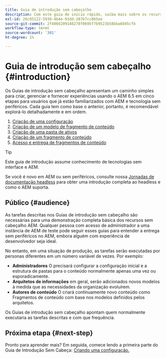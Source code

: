```yaml
---
title: Guia de introdução sem cabeçalho
description: Com este guia de início rápido, saiba mais sobre os recursos avançados do AEM 6.5, como Modelos de conteúdo, Fragmentos de conteúdo e a API GraphQL.
exl-id: 26c05122-5930-4b4e-91dd-287b7cc865ee
source-git-commit: 2f400d209148278f0695f7b9523b58bba6845cfb
workflow-type: tm+mt
source-wordcount: '301'
ht-degree: 1%

---
```


# Guia de introdução sem cabeçalho {#introduction}

Os Guias de introdução sem cabeçalho apresentam um caminho simples para criar, gerenciar e fornecer experiências usando o AEM 6.5 em cinco etapas para usuários que já estão familiarizados com AEM e tecnologia sem periféricos. Cada guia tem como base o anterior, portanto, é recomendável explorá-lo detalhadamente e em ordem.

1. [Criação de uma configuração](create-configuration.md)
1. [Criação de um modelo de fragmento de conteúdo](create-content-model.md)
1. [Criação de uma pasta de ativos](create-assets-folder.md)
1. [Criação de um fragmento de conteúdo](create-content-fragment.md)
1. [Acesso e entrega de fragmentos de conteúdo](create-api-request.md)

>[!TIP]
>
>Este guia de introdução assume conhecimento de tecnologias sem interface e AEM.
>
>Se você é novo em AEM ou sem periféricos, consulte nossa [Jornadas de documentação headless](/help/journey-headless/home.md) para obter uma introdução completa ao headless e como o AEM suporta.

## Público {#audience}

As tarefas descritas nos Guias de introdução sem cabeçalho são necessárias para uma demonstração completa básica dos recursos sem cabeçalho AEM. Qualquer pessoa com acesso de administrador a uma instância de AEM de teste pode seguir esses guias para entender a entrega sem periféricos no AEM, embora alguém com experiência de desenvolvedor seja ideal.

No entanto, em uma situação de produção, as tarefas serão executadas por personas diferentes em um número variável de vezes. Por exemplo:

* **Administradores** O precisará configurar a configuração inicial e a estrutura de pastas para o conteúdo normalmente apenas uma vez ou esporadicamente.
* **Arquitetos de informações** em geral, serão adicionados novos modelos à medida que as necessidades da organização evoluírem.
* **Autores de conteúdo** O criará continuamente novo conteúdo como Fragmentos de conteúdo com base nos modelos definidos pelos arquitetos.

Os Guias de introdução sem cabeçalho apontam quem normalmente executaria as tarefas descritas e com que frequência.

## Próxima etapa {#next-step}

Pronto para aprender mais? Em seguida, comece lendo a primeira parte do Guia de Introdução Sem Cabeça: [Criando uma configuração.](create-configuration.md)
